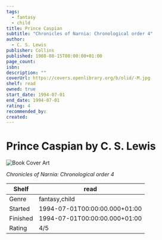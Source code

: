 ```yaml
---
tags:
  - fantasy
  - child
title: Prince Caspian
subtitle: "Chronicles of Narnia: Chronological order 4"
author:
  - C. S. Lewis
publisher: Collins
published: 1988-08-15T08:00:00+01:00
page_count: 
isbn: 
description: ""
coverUrl: https://covers.openlibrary.org/b/olid/-M.jpg
shelf: read
owned: true
start_date: 1994-07-01
end_date: 1994-07-01
rating: 4
recommended_by: 
created: 
---
```


# Prince Caspian by C. S. Lewis

![Book Cover Art](https://covers.openlibrary.org/b/olid/-M.jpg)

_Chronicles of Narnia: Chronological order 4_

| Shelf | read |
| --- | --- |
| Genre | fantasy,child |
| Started | 1994-07-01T00:00:00.000+01:00 |
| Finished | 1994-07-01T00:00:00.000+01:00 |
| Rating | 4/5 |

